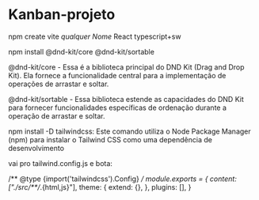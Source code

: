 # Kanban-projeto

npm create vite *qualquer Nome*
React
  typescript+sw
  
npm install @dnd-kit/core @dnd-kit/sortable

@dnd-kit/core - Essa é a biblioteca principal do DND Kit (Drag and Drop Kit). Ela fornece a funcionalidade central para a implementação de operações de arrastar e soltar. 

@dnd-kit/sortable - Essa biblioteca estende as capacidades do DND Kit para fornecer funcionalidades específicas de ordenação durante a operação de arrastar e soltar.

npm install -D tailwindcss:
  Este comando utiliza o Node Package Manager (npm) para instalar o Tailwind CSS como uma dependência de desenvolvimento

vai pro tailwind.config.js e bota:

/** @type {import('tailwindcss').Config} */
module.exports = {
  content: ["./src/**/*.{html,js}"],
  theme: {
    extend: {},
  },
  plugins: [],
}

